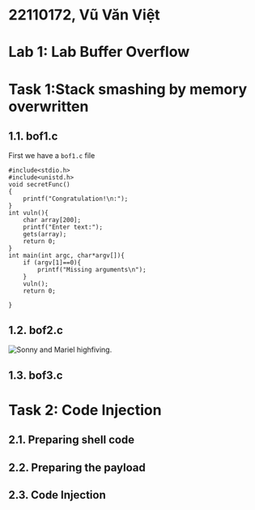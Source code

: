 # 22110172, Vũ Văn Việt
# Lab 1: Lab Buffer Overflow

# Task 1:Stack smashing by memory overwritten

## 1.1. bof1.c
 First we have a `bof1.c` file
 
    #include<stdio.h>
    #include<unistd.h>
    void secretFunc()
    {
        printf("Congratulation!\n:");
    }
    int vuln(){
        char array[200];
        printf("Enter text:");
        gets(array);
        return 0;
    }
    int main(int argc, char*argv[]){
        if (argv[1]==0){
            printf("Missing arguments\n");
        }
        vuln();
        return 0;
        
    }

## 1.2. bof2.c

![Sonny and Mariel highfiving.](https://content.codecademy.com/courses/learn-cpp/community-challenge/highfive.gif)

## 1.3. bof3.c

# Task 2: Code Injection
## 2.1. Preparing shell code

## 2.2. Preparing the payload


## 2.3. Code Injection

 
